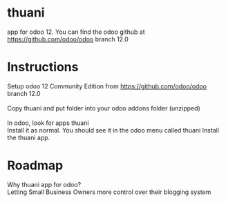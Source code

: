 # thuani
app for odoo 12. You can find the odoo github at https://github.com/odoo/odoo branch 12.0 <br>
# Instructions
Setup odoo 12 Community Edition from https://github.com/odoo/odoo branch 12.0 <br><br>
Copy thuani and put folder into your odoo addons folder (unzipped)<br><br>
In odoo, look for apps thuani<br>
Install it as normal. You should see it in the odoo menu called thuani
Install the thuani app.
# Roadmap
Why thuani app for odoo? <br>
Letting Small Business Owners more control over their blogging system
